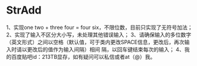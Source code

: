 # StrAdd
1、实现one two + three four = four six，不限位数，目前只实现了无符号加法；
2、实现了输入不区分大小写，未处理其他错误输入；
3、请确保输入的多位数字（英文形式）之间以空格（默认值，可于类内更改SPACE信息，更改后，再次输入时请以更改后的值作为输入间隔）相间    隔，以回车键结束每次的输入；
4、我的百度贴吧id：213TB显存，如有疑问可以私信或者at（@）我。
